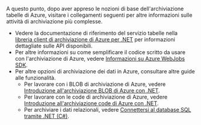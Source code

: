 A questo punto, dopo aver appreso le nozioni di base dell'archiviazione tabelle di Azure, visitare i collegamenti seguenti per altre informazioni sulle attività di archiviazione più complesse.

* Vedere la documentazione di riferimento del servizio tabelle nella [libreria client di archiviazione di Azure per .NET](http://go.microsoft.com/fwlink/?LinkID=390731) per informazioni dettagliate sulle API disponibili.
* Per altre informazioni su come semplificare il codice scritto da usare con l'archiviazione di Azure, vedere [Informazioni su Azure WebJobs SDK](../articles/app-service-web/websites-dotnet-webjobs-sdk.md).
* Per altre opzioni di archiviazione dei dati in Azure, consultare altre guide alle funzionalità.
  * Per lavorare con i BLOB di archiviazione di Azure, vedere [Introduzione all'archiviazione BLOB di Azure con .NET](../articles/storage/storage-dotnet-how-to-use-blobs.md).
  * Per lavorare con le code di archiviazione di Azure, vedere [Introduzione all'archiviazione code di Azure con .NET](../articles/storage/storage-dotnet-how-to-use-queues.md).
  * Per archiviare i dati relazionali, vedere [Connettersi al database SQL tramite .NET (C#)](../articles/sql-database/sql-database-develop-dotnet-simple.md).

<!---HONumber=AcomDC_0525_2016-->